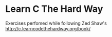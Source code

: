# Learn C The Hard Way
Exercises perfomed while following Zed Shaw's http://c.learncodethehardway.org/book/


